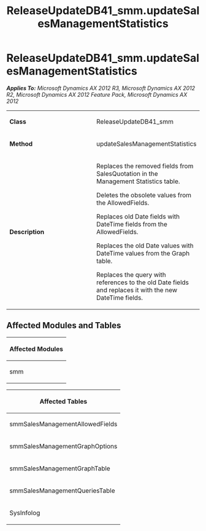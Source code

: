 ﻿---
title: ReleaseUpdateDB41_smm.updateSalesManagementStatistics
TOCTitle: ReleaseUpdateDB41_smm.updateSalesManagementStatistics
ms:assetid: 47fc7ed4-b306-57e8-fd74-654a482e9c9a
ms:mtpsurl: https://msdn.microsoft.com/en-us/library/JJ685319(v=AX.60)
ms:contentKeyID: 49708014
ms.date: 05/18/2015
mtps_version: v=AX.60
---

# ReleaseUpdateDB41\_smm.updateSalesManagementStatistics 


_**Applies To:** Microsoft Dynamics AX 2012 R3, Microsoft Dynamics AX 2012 R2, Microsoft Dynamics AX 2012 Feature Pack, Microsoft Dynamics AX 2012_

<table>
<colgroup>
<col style="width: 50%" />
<col style="width: 50%" />
</colgroup>
<tbody>
<tr class="odd">
<td><p><strong>Class</strong></p></td>
<td><p>ReleaseUpdateDB41_smm</p></td>
</tr>
<tr class="even">
<td><p><strong>Method</strong></p></td>
<td><p>updateSalesManagementStatistics</p></td>
</tr>
<tr class="odd">
<td><p><strong>Description</strong></p></td>
<td><p>Replaces the removed fields from SalesQuotation in the Management Statistics table.</p>
<p>Deletes the obsolete values from the AllowedFields.</p>
<p>Replaces old Date fields with DateTime fields from the AllowedFields.</p>
<p>Replaces the old Date values with DateTime values from the Graph table.</p>
<p>Replaces the query with references to the old Date fields and replaces it with the new DateTime fields.</p></td>
</tr>
</tbody>
</table>


## Affected Modules and Tables

<table>
<colgroup>
<col style="width: 100%" />
</colgroup>
<thead>
<tr class="header">
<th><p>Affected Modules</p></th>
</tr>
</thead>
<tbody>
<tr class="odd">
<td><p>smm</p></td>
</tr>
</tbody>
</table>


<table>
<colgroup>
<col style="width: 100%" />
</colgroup>
<thead>
<tr class="header">
<th><p>Affected Tables</p></th>
</tr>
</thead>
<tbody>
<tr class="odd">
<td><p>smmSalesManagementAllowedFields</p></td>
</tr>
<tr class="even">
<td><p>smmSalesManagementGraphOptions</p></td>
</tr>
<tr class="odd">
<td><p>smmSalesManagementGraphTable</p></td>
</tr>
<tr class="even">
<td><p>smmSalesManagementQueriesTable</p></td>
</tr>
<tr class="odd">
<td><p>SysInfolog</p></td>
</tr>
</tbody>
</table>

  


